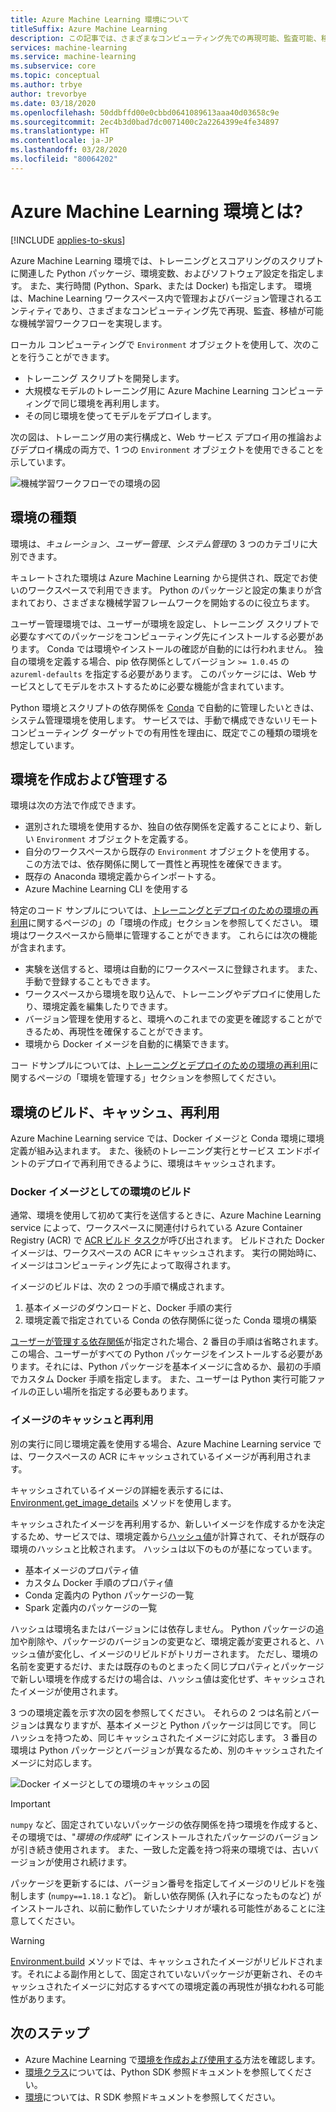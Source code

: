 ```yaml
---
title: Azure Machine Learning 環境について
titleSuffix: Azure Machine Learning
description: この記事では、さまざまなコンピューティング先での再現可能、監査可能、移植可能な機械学習の依存関係定義を有効にする、機械学習環境の利点について説明します。
services: machine-learning
ms.service: machine-learning
ms.subservice: core
ms.topic: conceptual
ms.author: trbye
author: trevorbye
ms.date: 03/18/2020
ms.openlocfilehash: 50ddbffd00e0cbbd0641089613aaa40d03658c9e
ms.sourcegitcommit: 2ec4b3d0bad7dc0071400c2a2264399e4fe34897
ms.translationtype: HT
ms.contentlocale: ja-JP
ms.lasthandoff: 03/28/2020
ms.locfileid: "80064202"
---
```

# <a name="what-are-azure-machine-learning-environments"></a>Azure Machine Learning 環境とは?
[!INCLUDE [applies-to-skus](../../includes/aml-applies-to-basic-enterprise-sku.md)]

Azure Machine Learning 環境では、トレーニングとスコアリングのスクリプトに関連した Python パッケージ、環境変数、およびソフトウェア設定を指定します。 また、実行時間 (Python、Spark、または Docker) も指定します。 環境は、Machine Learning ワークスペース内で管理およびバージョン管理されるエンティティであり、さまざまなコンピューティング先で再現、監査、移植が可能な機械学習ワークフローを実現します。

ローカル コンピューティングで `Environment` オブジェクトを使用して、次のことを行うことができます。
* トレーニング スクリプトを開発します。
* 大規模なモデルのトレーニング用に Azure Machine Learning コンピューティングで同じ環境を再利用します。
* その同じ環境を使ってモデルをデプロイします。

次の図は、トレーニング用の実行構成と、Web サービス デプロイ用の推論およびデプロイ構成の両方で、1 つの `Environment` オブジェクトを使用できることを示しています。

![機械学習ワークフローでの環境の図](./media/concept-environments/ml-environment.png)

## <a name="types-of-environments"></a>環境の種類

環境は、*キュレーション*、*ユーザー管理*、*システム管理*の 3 つのカテゴリに大別できます。

キュレートされた環境は Azure Machine Learning から提供され、既定でお使いのワークスペースで利用できます。 Python のパッケージと設定の集まりが含まれており、さまざまな機械学習フレームワークを開始するのに役立ちます。 

ユーザー管理環境では、ユーザーが環境を設定し、トレーニング スクリプトで必要なすべてのパッケージをコンピューティング先にインストールする必要があります。 Conda では環境やインストールの確認が自動的には行われません。 独自の環境を定義する場合、pip 依存関係としてバージョン `>= 1.0.45` の `azureml-defaults` を指定する必要があります。 このパッケージには、Web サービスとしてモデルをホストするために必要な機能が含まれています。

Python 環境とスクリプトの依存関係を [Conda](https://conda.io/docs/) で自動的に管理したいときは、システム管理環境を使用します。 サービスでは、手動で構成できないリモート コンピューティング ターゲットでの有用性を理由に、既定でこの種類の環境を想定しています。

## <a name="create-and-manage-environments"></a>環境を作成および管理する

環境は次の方法で作成できます。

* 選別された環境を使用するか、独自の依存関係を定義することにより、新しい `Environment` オブジェクトを定義する。
* 自分のワークスペースから既存の `Environment` オブジェクトを使用する。 この方法では、依存関係に関して一貫性と再現性を確保できます。
* 既存の Anaconda 環境定義からインポートする。
* Azure Machine Learning CLI を使用する

特定のコード サンプルについては、[トレーニングとデプロイのための環境の再利用](how-to-use-environments.md#create-an-environment)に関するページの」の「環境の作成」セクションを参照してください。 環境はワークスペースから簡単に管理することができます。 これらには次の機能が含まれます。

* 実験を送信すると、環境は自動的にワークスペースに登録されます。 また、手動で登録することもできます。
* ワークスペースから環境を取り込んで、トレーニングやデプロイに使用したり、環境定義を編集したりできます。
* バージョン管理を使用すると、環境へのこれまでの変更を確認することができるため、再現性を確保することができます。
* 環境から Docker イメージを自動的に構築できます。

コー ドサンプルについては、[トレーニングとデプロイのための環境の再利用](how-to-use-environments.md#manage-environments)に関するページの「環境を管理する」セクションを参照してください。

## <a name="environment-building-caching-and-reuse"></a>環境のビルド、キャッシュ、再利用

Azure Machine Learning service では、Docker イメージと Conda 環境に環境定義が組み込まれます。 また、後続のトレーニング実行とサービス エンドポイントのデプロイで再利用できるように、環境はキャッシュされます。

### <a name="building-environments-as-docker-images"></a>Docker イメージとしての環境のビルド

通常、環境を使用して初めて実行を送信するときに、Azure Machine Learning service によって、ワークスペースに関連付けられている Azure Container Registry (ACR) で [ACR ビルド タスク](https://docs.microsoft.com/azure/container-registry/container-registry-tasks-overview)が呼び出されます。 ビルドされた Docker イメージは、ワークスペースの ACR にキャッシュされます。 実行の開始時に、イメージはコンピューティング先によって取得されます。

イメージのビルドは、次の 2 つの手順で構成されます。

 1. 基本イメージのダウンロードと、Docker 手順の実行
 2. 環境定義で指定されている Conda の依存関係に従った Conda 環境の構築

[ユーザーが管理する依存関係](https://docs.microsoft.com/python/api/azureml-core/azureml.core.environment.pythonsection?view=azure-ml-py)が指定された場合、2 番目の手順は省略されます。 この場合、ユーザーがすべての Python パッケージをインストールする必要があります。それには、Python パッケージを基本イメージに含めるか、最初の手順でカスタム Docker 手順を指定します。 また、ユーザーは Python 実行可能ファイルの正しい場所を指定する必要もあります。

### <a name="image-caching-and-reuse"></a>イメージのキャッシュと再利用

別の実行に同じ環境定義を使用する場合、Azure Machine Learning service では、ワークスペースの ACR にキャッシュされているイメージが再利用されます。 

キャッシュされているイメージの詳細を表示するには、[Environment.get_image_details](https://docs.microsoft.com/python/api/azureml-core/azureml.core.environment.environment?view=azure-ml-py#get-image-details-workspace-) メソッドを使用します。

キャッシュされたイメージを再利用するか、新しいイメージを作成するかを決定するため、サービスでは、環境定義から[ハッシュ値](https://en.wikipedia.org/wiki/Hash_table)が計算されて、それが既存の環境のハッシュと比較されます。 ハッシュは以下のものが基になっています。
 
 * 基本イメージのプロパティ値
 * カスタム Docker 手順のプロパティ値
 * Conda 定義内の Python パッケージの一覧
 * Spark 定義内のパッケージの一覧 

ハッシュは環境名またはバージョンには依存しません。 Python パッケージの追加や削除や、パッケージのバージョンの変更など、環境定義が変更されると、ハッシュ値が変化し、イメージのリビルドがトリガーされます。 ただし、環境の名前を変更するだけ、または既存のものとまったく同じプロパティとパッケージで新しい環境を作成するだけの場合は、ハッシュ値は変化せず、キャッシュされたイメージが使用されます。

3 つの環境定義を示す次の図を参照してください。 それらの 2 つは名前とバージョンは異なりますが、基本イメージと Python パッケージは同じです。 同じハッシュを持つため、同じキャッシュされたイメージに対応します。 3 番目の環境は Python パッケージとバージョンが異なるため、別のキャッシュされたイメージに対応します。

![Docker イメージとしての環境のキャッシュの図](./media/concept-environments/environment-caching.png)

>[!IMPORTANT]
> ```numpy``` など、固定されていないパッケージの依存関係を持つ環境を作成すると、その環境では、"_環境の作成時_" にインストールされたパッケージのバージョンが引き続き使用されます。 また、一致した定義を持つ将来の環境では、古いバージョンが使用され続けます。 

パッケージを更新するには、バージョン番号を指定してイメージのリビルドを強制します (```numpy==1.18.1``` など)。 新しい依存関係 (入れ子になったものなど) がインストールされ、以前に動作していたシナリオが壊れる可能性があることに注意してください。

> [!WARNING]
>  [Environment.build](https://docs.microsoft.com/python/api/azureml-core/azureml.core.environment.environment?view=azure-ml-py#build-workspace--image-build-compute-none-) メソッドでは、キャッシュされたイメージがリビルドされます。それによる副作用として、固定されていないパッケージが更新され、そのキャッシュされたイメージに対応するすべての環境定義の再現性が損なわれる可能性があります。

## <a name="next-steps"></a>次のステップ

* Azure Machine Learning で[環境を作成および使用する](how-to-use-environments.md)方法を確認します。
* [環境クラス](https://docs.microsoft.com/python/api/azureml-core/azureml.core.environment(class)?view=azure-ml-py)については、Python SDK 参照ドキュメントを参照してください。
* [環境](https://azure.github.io/azureml-sdk-for-r/reference/index.html#section-environments)については、R SDK 参照ドキュメントを参照してください。
